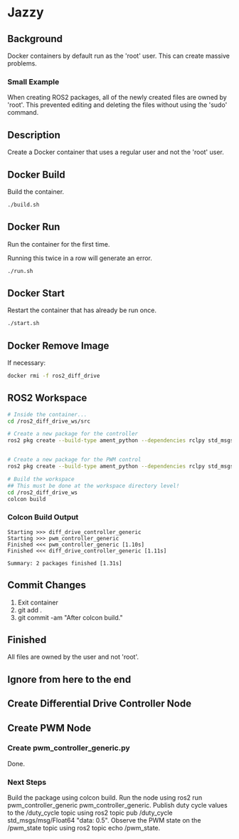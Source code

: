 # Jazzy

## Background

Docker containers by default run as the 'root' user.  This can create massive problems.

### Small Example

When creating ROS2 packages, all of the newly created files are owned by 'root'.  This prevented editing and deleting the files without using the 'sudo' command.

## Description

Create a Docker container that uses a regular user and not the 'root' user.

## Docker Build

Build the container.

```bash
./build.sh
```

## Docker Run

Run the container for the first time.

Running this twice in a row will generate an error.

```bash
./run.sh
```

## Docker Start

Restart the container that has already be run once.

```bash
./start.sh
```

## Docker Remove Image

If necessary:

```bash
docker rmi -f ros2_diff_drive
```

## ROS2 Workspace

```bash
# Inside the container...
cd /ros2_diff_drive_ws/src

# Create a new package for the controller
ros2 pkg create --build-type ament_python --dependencies rclpy std_msgs geometry_msgs nav_msgs tf2 tf2_ros control_msgs sensor_msgs test_msgs launch_py --description "Generic diff drive controller" --maintainer-email BruceRayWilson42@gmail.com --license MIT diff_drive_controller_generic


# Create a new package for the PWM control
ros2 pkg create --build-type ament_python --dependencies rclpy std_msgs sensor_msgs control_msgs launch_py --description "Generic PWM controller for robotics applications" --maintainer-email BruceRayWilson42@gmail.com --license MIT pwm_controller_generic

# Build the workspace
## This must be done at the workspace directory level!
cd /ros2_diff_drive_ws
colcon build

```

### Colcon Build Output

```text
Starting >>> diff_drive_controller_generic
Starting >>> pwm_controller_generic
Finished <<< pwm_controller_generic [1.10s]                                                             
Finished <<< diff_drive_controller_generic [1.11s]

Summary: 2 packages finished [1.31s]
```

## Commit Changes

1. Exit container
2. git add .
3. git commit -am "After colcon build."

## Finished

All files are owned by the user and not 'root'.

## Ignore from here to the end

## Create Differential Drive Controller Node

## Create PWM Node

### Create pwm_controller_generic.py

Done.

### Next Steps

Build the package using colcon build.
Run the node using ros2 run pwm_controller_generic pwm_controller_generic.
Publish duty cycle values to the /duty_cycle topic using ros2 topic pub /duty_cycle std_msgs/msg/Float64 "data: 0.5".
Observe the PWM state on the /pwm_state topic using ros2 topic echo /pwm_state.
